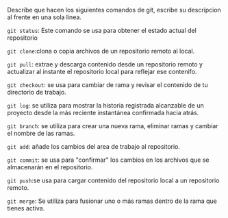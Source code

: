 Describe que hacen los siguientes comandos de git, escribe su descripcion al frente en una sola linea.

`git status`: Este comando se usa para obtener el estado actual del repositorio

`git clone`:clona o copia archivos de un repositorio remoto al local.

`git pull`: extrae y descarga contenido desde un repositorio remoto y actualizar al instante el repositorio local para reflejar ese contenifo.

`git checkout`: se usa para cambiar de rama y revisar el contenido de tu directorio de trabajo.

`git log`: se utiliza para mostrar la historia registrada alcanzable de un proyecto desde la más reciente instantánea confirmada hacia atrás.

`git branch`: se utiliza para crear una nueva rama, eliminar ramas y cambiar el nombre de las ramas.

`git add`: añade los cambios del area de trabajo al repositorio.

`git commit`:  se usa para "confirmar" los cambios en los archivos que se almacenarán en el repositorio.

`git push`:se usa para cargar contenido del repositorio local a un repositorio remoto.

`git merge`: Se utiliza para fusionar uno o más ramas dentro de la rama que tienes activa.

